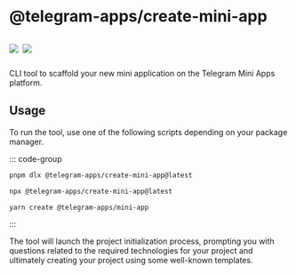 # @telegram-apps/create-mini-app
<p style="display: inline-flex; gap: 8px">
  <a href="https://npmjs.com/package/@telegram-apps/create-mini-app">
    <img src="https://img.shields.io/npm/v/@telegram-apps/create-mini-app?logo=npm"/>
  </a>
  <a href="https://github.com/Telegram-Mini-Apps/telegram-apps/tree/master/packages/create-mini-app">
    <img src="https://img.shields.io/badge/source-black?logo=github"/>
  </a>
</p>

CLI tool to scaffold your new mini application on the Telegram Mini Apps platform.

## Usage

To run the tool, use one of the following scripts depending on your package manager.

::: code-group
```bash [pnpm]
pnpm dlx @telegram-apps/create-mini-app@latest
```

```bash [npm]
npx @telegram-apps/create-mini-app@latest
```

```bash [yarn]
yarn create @telegram-apps/mini-app
```
:::

The tool will launch the project initialization process, prompting you with questions related to the
required technologies for your project and ultimately creating your project using some well-known
templates.
